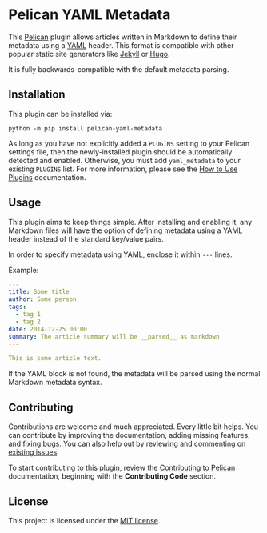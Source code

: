 Pelican YAML Metadata
=====================

This [Pelican](https://github.com/getpelican/pelican) plugin allows articles written in Markdown to
define their metadata using a [YAML](https://en.wikipedia.org/wiki/YAML) header. This format is
compatible with other popular static site generators like [Jekyll](https://jekyllrb.com/) or
[Hugo](https://gohugo.io/).

It is fully backwards-compatible with the default metadata parsing.

Installation
------------
This plugin can be installed via:

    python -m pip install pelican-yaml-metadata

As long as you have not explicitly added a `PLUGINS` setting to your Pelican settings file, then the newly-installed plugin should be automatically detected and enabled. Otherwise, you must add `yaml_metadata` to your existing `PLUGINS` list. For more information, please see the [How to Use Plugins](https://docs.getpelican.com/en/latest/plugins.html#how-to-use-plugins) documentation.

Usage
-----
This plugin aims to keep things simple. After installing and enabling it, any Markdown files will
have the option of defining metadata using a YAML header instead of the standard key/value pairs.

In order to specify metadata using YAML, enclose it within `---` lines.

Example:
```yaml
---
title: Some title
author: Some person
tags:
  - tag 1
  - tag 2
date: 2014-12-25 00:00
summary: The article summary will be __parsed__ as markdown
---

This is some article text.
```

If the YAML block is not found, the metadata will be parsed using the normal Markdown metadata
syntax.

Contributing
------------
Contributions are welcome and much appreciated. Every little bit helps. You can contribute by improving the documentation, adding missing features, and fixing bugs. You can also help out by reviewing and commenting on [existing issues][].

To start contributing to this plugin, review the [Contributing to Pelican][] documentation, beginning with the **Contributing Code** section.

[existing issues]: https://github.com/pelican-plugins/yaml-metadata/issues
[Contributing to Pelican]: https://docs.getpelican.com/en/latest/contribute.html

License
-------
This project is licensed under the [MIT license](https://opensource.org/licenses/MIT).
